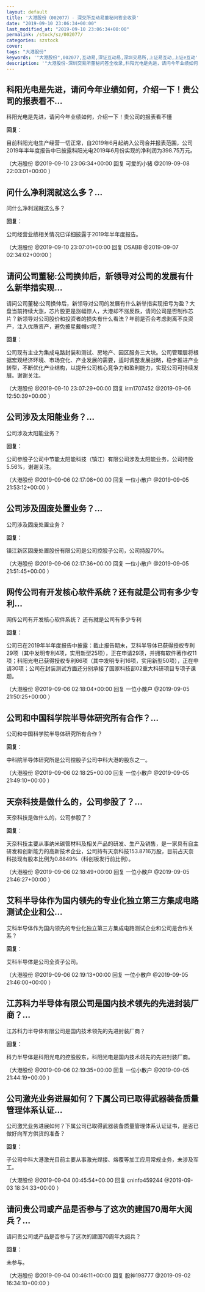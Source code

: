 ```yaml
---
layout: default
title: '大港股份（002077）- 深交所互动易董秘问答全收录'
date: "2019-09-10 23:06:34+00:00"
last_modified_at: "2019-09-10 23:06:34+00:00"
permalink: /stock/sz/002077/
categories: szstock
cover: 
tags: "大港股份"
keywords: '"大港股份",002077,互动易,深证互动易,深圳交易所,上证易互动,上证e互动'
description: '"大港股份-深圳交易所董秘问答全收录,科阳光电是先进，请问今年业绩如何，介绍一下！贵公司的报表看不懂"'
---
```


## 科阳光电是先进，请问今年业绩如何，介绍一下！贵公司的报表看不...

科阳光电是先进，请问今年业绩如何，介绍一下！贵公司的报表看不懂

**回复**：

目前科阳光电生产经营一切正常，自2019年6月起纳入公司合并报表范围，公司2019年半年度报告中已披露科阳光电2019年6月份实现的净利润为398.75万元。 

（大港股份  @2019-09-10 23:06:34+00:00 回复 可爱的小猪  @2019-09-08 22:03:01+00:00 ）

## 问什么净利润就这么多？...

问什么净利润就这么多？

**回复**：

公司经营业绩相关情况已详细披露于2019年半年度报告。 

（大港股份  @2019-09-10 23:07:01+00:00 回复 DSABB  @2019-09-07 02:34:02+00:00 ）

## 请问公司董秘:公司换帅后，新领导对公司的发展有什么新举措实现...

请问公司董秘:公司换帅后，新领导对公司的发展有什么新举措实现扭亏为盈？大盘当前持续大涨，芯片股更是涨幅惊人，大港却不涨反跌，请问公司是否制作芯片？新领导对公司股价和投资者的损失有什么看法？年前是否会考虑剥离不良资产，注入优质资产，避免披星戴帽st呢？

**回复**：

公司现有主业为集成电路封装和测试、房地产、园区服务三大块。公司管理层将根据宏观经济环境、市场变化、产业发展的需要，适时调整发展战略，稳步推进产业转型，不断优化产业结构，以提升公司核心竞争力和盈利能力，实现公司可持续发展。谢谢关注。 

（大港股份  @2019-09-10 23:07:29+00:00 回复 irm1707452  @2019-09-06 12:50:39+00:00 ）

## 公司涉及太阳能业务？...

公司涉及太阳能业务？

**回复**：

公司参股子公司中节能太阳能科技（镇江）有限公司涉及太阳能业务，公司持股5.56%，谢谢关注。 

（大港股份  @2019-09-06 02:17:08+00:00 回复 一位小散户  @2019-09-05 21:53:12+00:00 ）

## 公司涉及固废处置业务？...

公司涉及固废处置业务？

**回复**：

镇江新区固废处置股份有限公司是公司控股子公司，公司持股70%。 

（大港股份  @2019-09-06 02:17:36+00:00 回复 一位小散户  @2019-09-05 21:51:45+00:00 ）

## 网传公司有开发核心软件系统？还有就是公司有多少专利...

网传公司有开发核心软件系统？
还有就是公司有多少专利

**回复**：

公司已在2019年半年度报告中披露：截止报告期末，艾科半导体已获得授权专利29项（其中发明专利4项，实用新型25项），正在申请29项，并拥有软件著作权11项；科阳光电已获得授权专利66项（其中发明专利16项，实用新型50项），正在申请30项；公司在封装测试方面还分别承接了国家科技部02重大科研项目专项子课题。 

（大港股份  @2019-09-06 02:18:04+00:00 回复 一位小散户  @2019-09-05 21:50:25+00:00 ）

## 公司和中国科学院半导体研究所有合作？...

公司和中国科学院半导体研究所有合作？

**回复**：

中科院半导体研究所是公司控股子公司中科大港的股东之一。 

（大港股份  @2019-09-06 02:18:25+00:00 回复 一位小散户  @2019-09-05 21:49:10+00:00 ）

## 天奈科技是做什么的，公司参股了？...

天奈科技是做什么的，公司参股了？

**回复**：

天奈科技主要从事纳米碳管材料及相关产品的研发、生产及销售，是一家具有自主研发和创新能力的高新技术企业，公司持有天奈科技153.8716万股，目前占天奈科技现有股本比例为0.8849%（科创板发行前比例）。 

（大港股份  @2019-09-06 02:18:49+00:00 回复 一位小散户  @2019-09-05 21:46:27+00:00 ）

## 艾科半导体作为国内领先的专业化独立第三方集成电路测试企业和公...

艾科半导体作为国内领先的专业化独立第三方集成电路测试企业和公司是合作关系？

**回复**：

艾科半导体是公司全资子公司。 

（大港股份  @2019-09-06 02:19:13+00:00 回复 一位小散户  @2019-09-05 21:46:00+00:00 ）

## 江苏科力半导体有限公司是国内技术领先的先进封装厂商？...

江苏科力半导体有限公司是国内技术领先的先进封装厂商？

**回复**：

科力半导体是科阳光电的控股股东，科阳光电是国内技术领先的先进封装厂商。 

（大港股份  @2019-09-06 02:19:35+00:00 回复 一位小散户  @2019-09-05 21:44:19+00:00 ）

## 公司激光业务进展如何？下属公司已取得武器装备质量管理体系认证...

公司激光业务进展如何？下属公司已取得武器装备质量管理体系认证证书，是否已做好向军方供货的准备？

**回复**：

子公司中科大港激光目前主要从事激光焊接、熔覆等加工应用常规业务，未涉及军工。 

（大港股份  @2019-09-04 00:45:54+00:00 回复 cninfo459244  @2019-09-03 18:34:33+00:00 ）

## 请问贵公司或产品是否参与了这次的建国70周年大阅兵？...

请问贵公司或产品是否参与了这次的建国70周年大阅兵？

**回复**：

未参与。 

（大港股份  @2019-09-04 00:46:11+00:00 回复 股神198777  @2019-09-02 16:34:10+00:00 ）

